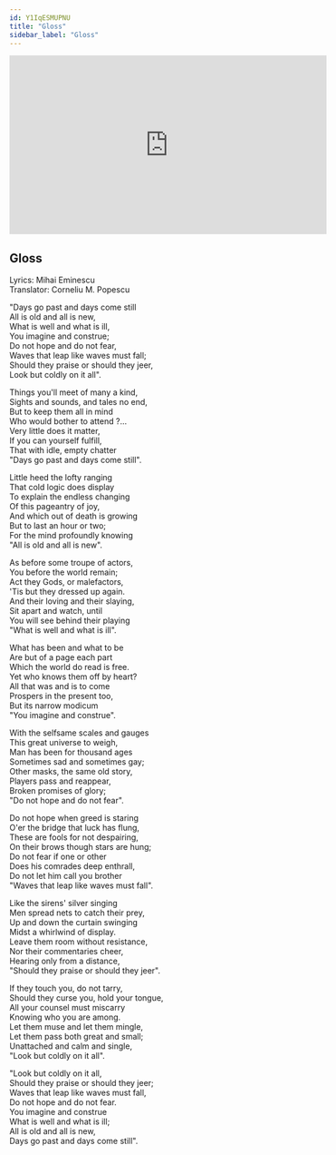 ```yaml
---
id: Y1IqESMUPNU
title: "Gloss"
sidebar_label: "Gloss"
---
```


<div class="video-float-container">
  <iframe
    width="560"
    height="315"
    src="https://www.youtube.com/embed/Y1IqESMUPNU"
    title="YouTube video player"
    frameborder="0"
    allow="accelerometer; autoplay; clipboard-write; encrypted-media; gyroscope; picture-in-picture; web-share"
    referrerpolicy="strict-origin-when-cross-origin"
    allowfullscreen
  ></iframe>
</div>

## Gloss

Lyrics: Mihai Eminescu  
Translator: Corneliu M. Popescu

"Days go past and days come still   
All is old and all is new,   
What is well and what is ill,   
You imagine and construe;   
Do not hope and do not fear,   
Waves that leap like waves must fall;   
Should they praise or should they jeer,   
Look but coldly on it all".

Things you'll meet of many a kind,   
Sights and sounds, and tales no end,   
But to keep them all in mind   
Who would bother to attend ?...   
Very little does it matter,   
If you can yourself fulfill,   
That with idle, empty chatter   
"Days go past and days come still".

Little heed the lofty ranging   
That cold logic does display   
To explain the endless changing   
Of this pageantry of joy,   
And which out of death is growing   
But to last an hour or two;   
For the mind profoundly knowing   
"All is old and all is new".

As before some troupe of actors,   
You before the world remain;   
Act they Gods, or malefactors,   
'Tis but they dressed up again.   
And their loving and their slaying,   
Sit apart and watch, until   
You will see behind their playing   
"What is well and what is ill".

What has been and what to be   
Are but of a page each part   
Which the world do read is free.   
Yet who knows them off by heart?   
All that was and is to come   
Prospers in the present too,   
But its narrow modicum   
"You imagine and construe".

With the selfsame scales and gauges   
This great universe to weigh,   
Man has been for thousand ages   
Sometimes sad and sometimes gay;   
Other masks, the same old story,   
Players pass and reappear,   
Broken promises of glory;   
"Do not hope and do not fear".

Do not hope when greed is staring   
O'er the bridge that luck has flung,   
These are fools for not despairing,   
On their brows though stars are hung;   
Do not fear if one or other   
Does his comrades deep enthrall,   
Do not let him call you brother   
"Waves that leap like waves must fall".

Like the sirens' silver singing   
Men spread nets to catch their prey,   
Up and down the curtain swinging   
Midst a whirlwind of display.   
Leave them room without resistance,   
Nor their commentaries cheer,   
Hearing only from a distance,   
"Should they praise or should they jeer".

If they touch you, do not tarry,   
Should they curse you, hold your tongue,   
All your counsel must miscarry   
Knowing who you are among.   
Let them muse and let them mingle,   
Let them pass both great and small;   
Unattached and calm and single,   
"Look but coldly on it all".

"Look but coldly on it all,   
Should they praise or should they jeer;   
Waves that leap like waves must fall,   
Do not hope and do not fear.   
You imagine and construe   
What is well and what is ill;   
All is old and all is new,   
Days go past and days come still".
